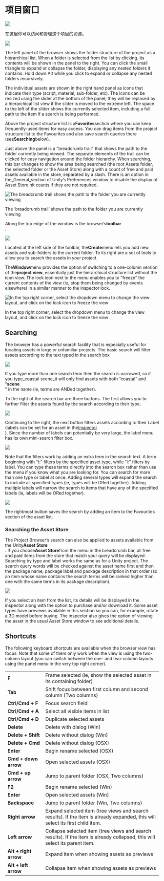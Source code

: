 # 项目窗口

![](https://docs.unity3d.com/2019.2/Documentation/uploads/Main/ProjectWindowCallout.jpg)

在这里你可以访问和管理这个项目的资源。

![](https://docs.unity3d.com/2019.2/Documentation/uploads/Main/ProjectBrowser.jpg)

The left panel of the browser shows the folder structure of the project as a hierarchical list. When a folder is selected from the list by clicking, its contents will be shown in the panel to the right. You can click the small triangle to expand or collapse the folder, displaying any nested folders it contains. Hold down Alt while you click to expand or collapse any nested folders recursively.

The individual assets are shown in the right hand panel as icons that indicate their type \(script, material, sub-folder, etc\). The icons can be resized using the slider at the bottom of the panel; they will be replaced by a hierarchical list view if the slider is moved to the extreme left. The space to the left of the slider shows the currently selected item, including a full path to the item if a search is being performed.

Above the project structure list is a**Favorites**section where you can keep frequently-used items for easy access. You can drag items from the project structure list to the Favourites and also save search queries there \(see**Searching**below\).

Just above the panel is a “breadcrumb trail” that shows the path to the folder currently being viewed. The separate elements of the trail can be clicked for easy navigation around the folder hierarchy. When searching, this bar changes to show the area being searched \(the root Assets folder, the selected folder or the Asset Store\) along with a count of free and paid assets available in the store, separated by a slash. There is an option in the\_General\_section of Unity’s Preferences window to disable the display of Asset Store hit counts if they are not required.

![](https://docs.unity3d.com/2019.2/Documentation/uploads/Main/ProjBrowserBreadcrumbs.png "The breadcrumb trail shows the path to the folder you are currently viewing")

The ‘breadcrumb trail’ shows the path to the folder you are currently viewing

Along the top edge of the window is the browser’s**toolbar**  
.

![](https://docs.unity3d.com/2019.2/Documentation/uploads/Main/ProjBrowserToolbar.png)

Located at the left side of the toolbar, the**Create**menu lets you add new assets and sub-folders to the current folder. To its right are a set of tools to allow you to search the assets in your project.

The**Window**menu provides the option of switching to a one-column version of the**project view**, essentially just the hierarchical structure list without the icon view. The lock icon next to the menu enables you to “freeze” the current contents of the view \(ie, stop them being changed by events elsewhere\) in a similar manner to the inspector lock.

![](https://docs.unity3d.com/2019.2/Documentation/uploads/Main/ColumnLock.png "In the top right corner, select the dropdown menu to change the view layout, and click on the lock icon to freeze the view ")

In the top right corner, select the dropdown menu to change the view layout, and click on the lock icon to freeze the view

## Searching

The browser has a powerful search facility that is especially useful for locating assets in large or unfamiliar projects. The basic search will filter assets according to the text typed in the search box

![](https://docs.unity3d.com/2019.2/Documentation/uploads/Main/ProjBrowserSearchBasic.png)

If you type more than one search term then the search is narrowed, so if you type\_coastal scene\_it will only find assets with both “coastal” and “**scene**  
” in the name \(ie, terms are ANDed together\).

To the right of the search bar are three buttons. The first allows you to further filter the assets found by the search according to their type.

![](https://docs.unity3d.com/2019.2/Documentation/uploads/Main/ProjBrowserTypeMenu.png)

Continuing to the right, the next button filters assets according to their Label \(labels can be set for an asset in the[Inspector](https://docs.unity3d.com/2019.2/Documentation/Manual/UsingTheInspector.html)  
\). Since the number of labels can potentially be very large, the label menu has its own mini-search filter box.

![](https://docs.unity3d.com/2019.2/Documentation/uploads/Main/ProjBrowserLabelMenu.png)

Note that the filters work by adding an extra term in the search text. A term beginning with “t:” filters by the specified asset type, while “l:” filters by label. You can type these terms directly into the search box rather than use the menu if you know what you are looking for. You can search for more than one type or label at once. Adding several types will expand the search to include all specified types \(ie, types will be ORed together\). Adding multiple labels will narrow the search to items that have any of the specified labels \(ie, labels will be ORed together\).

![](https://docs.unity3d.com/2019.2/Documentation/uploads/Main/ProjBrowserSearchTypeAndLabel.png)

The rightmost button saves the search by adding an item to the Favourites section of the asset list.

### Searching the Asset Store

The Project Browser’s search can also be applied to assets available from the Unity**Asset Store**  
. If you choose**Asset Store**from the menu in the breadcrumb bar, all free and paid items from the store that match your query will be displayed. Searching by type and label works the same as for a Unity project. The search query words will be checked against the asset name first and then the package name, package label and package description in that order \(so an item whose name contains the search terms will be ranked higher than one with the same terms in its package description\).

![](https://docs.unity3d.com/2019.2/Documentation/uploads/Main/ProjBrowserAssetStoreSearch.png)

If you select an item from the list, its details will be displayed in the inspector along with the option to purchase and/or download it. Some asset types have previews available in this section so you can, for example, rotate a 3D model before buying. The inspector also gives the option of viewing the asset in the usual Asset Store window to see additional details.

## Shortcuts

The following keyboard shortcuts are available when the browser view has focus. Note that some of them only work when the view is using the two-column layout \(you can switch between the one- and two-column layouts using the panel menu in the very top right corner\).

|  |  |
| :--- | :--- |
| **F** | Frame selected \(ie, show the selected asset in its containing folder\) |
| **Tab** | Shift focus between first column and second column \(Two columns\) |
| **Ctrl/Cmd + F** | Focus search field |
| **Ctrl/Cmd + A** | Select all visible items in list |
| **Ctrl/Cmd + D** | Duplicate selected assets |
| **Delete** | Delete with dialog \(Win\) |
| **Delete + Shift** | Delete without dialog \(Win\) |
| **Delete + Cmd** | Delete without dialog \(OSX\) |
| **Enter** | Begin rename selected \(OSX\) |
| **Cmd + down arrow** | Open selected assets \(OSX\) |
| **Cmd + up arrow** | Jump to parent folder \(OSX, Two columns\) |
| **F2** | Begin rename selected \(Win\) |
| **Enter** | Open selected assets \(Win\) |
| **Backspace** | Jump to parent folder \(Win, Two columns\) |
| **Right arrow** | Expand selected item \(tree views and search results\). If the item is already expanded, this will select its first child item. |
| **Left arrow** | Collapse selected item \(tree views and search results\). If the item is already collapsed, this will select its parent item. |
| **Alt + right arrow** | Expand item when showing assets as previews |
| **Alt + left arrow** | Collapse item when showing assets as previews |



